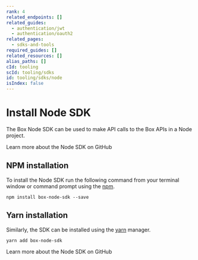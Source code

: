 ```yaml
---
rank: 4
related_endpoints: []
related_guides:
  - authentication/jwt
  - authentication/oauth2
related_pages:
  - sdks-and-tools
required_guides: []
related_resources: []
alias_paths: []
cId: tooling
scId: tooling/sdks
id: tooling/sdks/node
isIndex: false
---
```

# Install Node SDK

The Box Node SDK can be used to make API calls to the Box APIs in a Node
project.

<CTA to="https://github.com/box/box-node-sdk">
Learn more about the Node SDK on GitHub

</CTA>

## NPM installation

To install the Node SDK run the following command from your terminal
window or command prompt using the [npm][npm].

```shell
npm install box-node-sdk --save
```

## Yarn installation

Similarly, the SDK can be installed using the [yarn][yarn] manager.

```shell
yarn add box-node-sdk
```

<CTA to="https://github.com/box/box-node-sdk">
Learn more about the Node SDK on GitHub

</CTA>

[npm]: https://www.npmjs.com/

[yarn]: https://yarnpkg.com/
